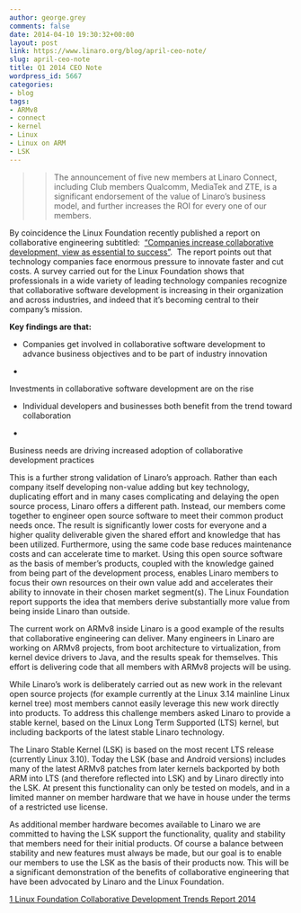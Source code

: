 ```yaml
---
author: george.grey
comments: false
date: 2014-04-10 19:30:32+00:00
layout: post
link: https://www.linaro.org/blog/april-ceo-note/
slug: april-ceo-note
title: Q1 2014 CEO Note
wordpress_id: 5667
categories:
- blog
tags:
- ARMv8
- connect
- kernel
- Linux
- Linux on ARM
- LSK
---
```


<blockquote>

> 
> The announcement of five new members at Linaro Connect, including Club members Qualcomm, MediaTek and ZTE, is a significant endorsement of the value of Linaro’s business model, and further increases the ROI for every one of our members.
> 
> 
</blockquote>




By coincidence the Linux Foundation recently published a report on collaborative engineering subtitled:  [“Companies increase collaborative development, view as essential to success”](http://www.linuxfoundation.org/publications/linux-foundation/collaborative-development-trends-report-2014).  The report points out that technology companies face enormous pressure to innovate faster and cut costs. A survey carried out for the Linux Foundation shows that professionals in a wide variety of leading technology companies recognize that collaborative software development is increasing in their organization and across industries, and indeed that it’s becoming central to their company’s mission.




**Key findings are that:**






	
  * Companies get involved in collaborative software development to advance business objectives and to be part of industry innovation

	
  * 


Investments in collaborative software development are on the rise




	
  * Individual developers and businesses both benefit from the trend toward collaboration

	
  * 


Business needs are driving increased adoption of collaborative development practices







This is a further strong validation of Linaro’s approach. Rather than each company itself developing non-value adding but key technology, duplicating effort and in many cases complicating and delaying the open source process, Linaro offers a different path. Instead, our members come together to engineer open source software to meet their common product needs once. The result is significantly lower costs for everyone and a higher quality deliverable given the shared effort and knowledge that has been utilized. Furthermore, using the same code base reduces maintenance costs and can accelerate time to market. Using this open source software as the basis of member’s products, coupled with the knowledge gained from being part of the development process, enables Linaro members to focus their own resources on their own value add and accelerates their ability to innovate in their chosen market segment(s). The Linux Foundation report supports the idea that members derive substantially more value from being inside Linaro than outside.




The current work on ARMv8 inside Linaro is a good example of the results that collaborative engineering can deliver. Many engineers in Linaro are working on ARMv8 projects, from boot architecture to virtualization, from kernel device drivers to Java, and the results speak for themselves. This effort is delivering code that all members with ARMv8 projects will be using.




While Linaro’s work is deliberately carried out as new work in the relevant open source projects (for example currently at the Linux 3.14 mainline Linux kernel tree) most members cannot easily leverage this new work directly into products. To address this challenge members asked Linaro to provide a stable kernel, based on the Linux Long Term Supported (LTS) kernel, but including backports of the latest stable Linaro technology.




The Linaro Stable Kernel (LSK) is based on the most recent LTS release (currently Linux 3.10). Today the LSK (base and Android versions) includes many of the latest ARMv8 patches from later kernels backported by both ARM into LTS (and therefore reflected into LSK) and by Linaro directly into the LSK. At present this functionality can only be tested on models, and in a limited manner on member hardware that we have in house under the terms of a restricted use license.




As additional member hardware becomes available to Linaro we are committed to having the LSK support the functionality, quality and stability that members need for their initial products. Of course a balance between stability and new features must always be made, but our goal is to enable our members to use the LSK as the basis of their products now. This will be a significant demonstration of the benefits of collaborative engineering that have been advocated by Linaro and the Linux Foundation.




[1 Linux Foundation Collaborative Development Trends Report 2014](http://www.linuxfoundation.org/publications/linux-foundation/collaborative-development-trends-report-2014)




